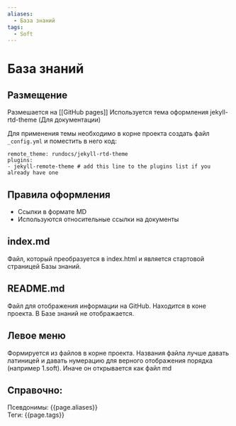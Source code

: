 ```yaml
---
aliases:
  - База знаний
tags:
  - Soft
---
```

# База знаний

## Размещение
Размешается на [[GitHub pages]]
Используется тема оформления  jekyll-rtd-theme (Для документации)

Для применения темы необходимо в корне проекта создать файл ` _config.yml`
и поместить в него код:

```
remote_theme: rundocs/jekyll-rtd-theme
plugins:
- jekyll-remote-theme # add this line to the plugins list if you already have one
```
## Правила оформления
- Ссылки в формате MD
- Используются относительные ссылки на документы
## index.md
Файл, который преобразуется в index.html и является стартовой страницей Базы знаний.

## README.md
Файл для отображения информации на GitHub. Находится в коне проекта. В Базе знаний не отображается. 

## Левое меню
Формируется из файлов в корне проекта.
Названия файла лучше давать латиницей и давать нумерацию для верного отображения порядка (например 1.soft). Иначе он открывается как файл md

Справочно:
- 

Псевдонимы: {{page.aliases}} <br>
Теги: {{page.tags}}